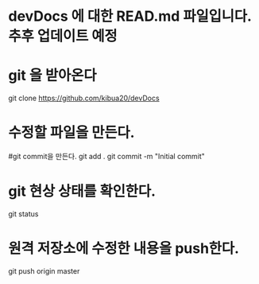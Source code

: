 # devDocs 에 대한 READ.md 파일입니다. 추후 업데이트 예정

  # git 을 받아온다
  git clone https://github.com/kibua20/devDocs
  
  # 수정할 파일을 만든다.
  
  #git commit을 만든다.
  git add .
  git commit -m "Initial commit"
  
  # git 현상 상태를 확인한다.
  git status
  
  # 원격 저장소에 수정한 내용을 push한다.
  git push origin master
